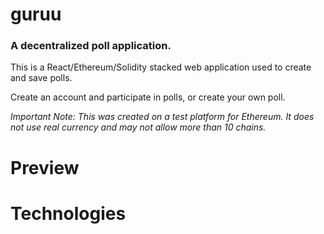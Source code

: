 # guruu
### A decentralized poll application. 
This is a React/Ethereum/Solidity stacked web application used to create and save polls.

Create an account and participate in polls, or create your own poll. 

*Important Note: This was created on a test platform for Ethereum. It does not use real currency and may not allow more than 10 chains.*
# Preview

# Technologies

